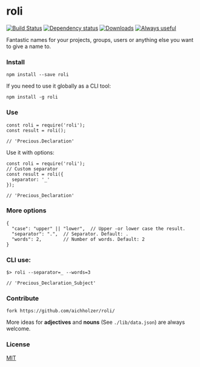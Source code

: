 # roli
[![Build Status](https://travis-ci.org/aichholzer/roli.svg?branch=master)](https://travis-ci.org/aichholzer/roli)
[![Dependency status](https://gemnasium.com/badges/github.com/aichholzer/roli.svg)](https://gemnasium.com/github.com/aichholzer/roli)
[![Downloads](https://img.shields.io/npm/dt/roli.svg)](https://www.npmjs.com/package/roli)
[![Always useful](https://img.shields.io/badge/always-useful-ff6400.svg)](https://github.com/aichholzer/roli)

Fantastic names for your projects, groups, users or anything else you want to give a name to.


### Install
```
npm install --save roli
```
If you need to use it globally as a CLI tool:
```
npm install -g roli
```


### Use
```
const roli = require('roli');
const result = roli();

// 'Precious.Declaration'
```

Use it with options:
```
const roli = require('roli');
// Custom separator
const result = roli({
  separator: '_'
});

// 'Precious_Declaration'
```

### More options
```
{
  "case": "upper" || "lower",  // Upper -or lower case the result.
  "separator": ".",  // Separator. Default: .
  "words": 2,        // Number of words. Default: 2
}
```

### CLI use:
```
$> roli --separator=_ --words=3

// 'Precious_Declaration_Subject'
```


### Contribute
```
fork https://github.com/aichholzer/roli/
```

More ideas for **adjectives** and **nouns** (See `./lib/data.json`) are always welcome.


### License

[MIT](https://github.com/aichholzer/roli/blob/master/LICENSE)
